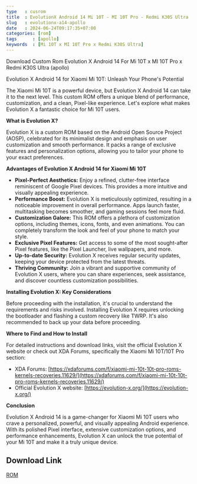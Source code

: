 ```yaml
---
type   : cusrom
title  : EvolutionX Android 14 Mi 10T - MI 10T Pro - Redmi K30S Ultra
slug   : evolutionx-a14-apollo
date   : 2024-06-24T09:17:35+07:00
categories: [rom]
tags      : [apollo]
keywords  : [Mi 10T x MI 10T Pro x Redmi K30S Ultra]
---
```


Download Custom Rom  Evolution X Android 14 For  Mi 10T x MI 10T Pro x Redmi K30S Ultra (apollo)

Evolution X Android 14 for Xiaomi Mi 10T: Unleash Your Phone's Potential

The Xiaomi Mi 10T is a powerful device, but Evolution X Android 14 can take it to the next level. This custom ROM offers a unique blend of performance, customization, and a clean, Pixel-like experience. Let's explore what makes Evolution X a fantastic choice for Mi 10T users.

**What is Evolution X?**

Evolution X is a custom ROM based on the Android Open Source Project (AOSP), celebrated for its minimalist design and emphasis on user customization and smooth performance. It packs a range of exclusive features and personalization options, allowing you to tailor your phone to your exact preferences.

**Advantages of Evolution X Android 14 for Xiaomi Mi 10T**

* **Pixel-Perfect Aesthetics:** Enjoy a refined, clutter-free interface reminiscent of Google Pixel devices. This provides a more intuitive and visually appealing experience.
* **Performance Boost:** Evolution X is meticulously optimized, resulting in a noticeable improvement in overall performance. Apps launch faster, multitasking becomes smoother, and gaming sessions feel more fluid.
* **Customization Galore:** This ROM offers a plethora of customization options, including themes, icons, fonts, and even animations. You can completely transform the look and feel of your phone to match your style.
* **Exclusive Pixel Features:** Get access to some of the most sought-after Pixel features, like the Pixel Launcher, live wallpapers, and more.
* **Up-to-date Security:** Evolution X receives regular security updates, keeping your device protected from the latest threats.
* **Thriving Community:** Join a vibrant and supportive community of Evolution X users, where you can share experiences, seek assistance, and discover countless customization possibilities.

**Installing Evolution X: Key Considerations**

Before proceeding with the installation, it's crucial to understand the requirements and risks involved. Installing Evolution X requires unlocking the bootloader and flashing a custom recovery like TWRP. It's also recommended to back up your data before proceeding.

**Where to Find and How to Install**

For detailed instructions and download links, visit the official Evolution X website or check out XDA Forums, specifically the Xiaomi Mi 10T/10T Pro section:

* XDA Forums: [https://xdaforums.com/f/xiaomi-mi-10t-10t-pro-roms-kernels-recoveries.11629/](https://xdaforums.com/f/xiaomi-mi-10t-10t-pro-roms-kernels-recoveries.11629/)
* Official Evolution X website: [https://evolution-x.org/](https://evolution-x.org/)

**Conclusion**

Evolution X Android 14 is a game-changer for Xiaomi Mi 10T users who crave a personalized, powerful, and visually appealing Android experience. With its polished Pixel interface, extensive customization options, and performance enhancements, Evolution X can unlock the true potential of your Mi 10T and make it a truly unique device.

## Download Link
[ROM](https://sourceforge.net/projects/evolution-x/files/apollo/14/)


